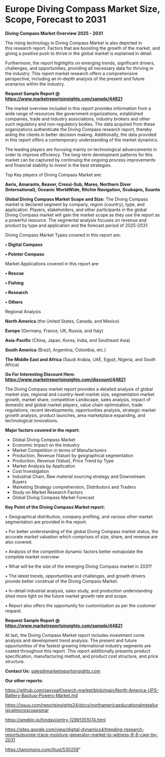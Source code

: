 # Europe Diving Compass Market Size, Scope, Forecast to 2031

<Strong> Diving Compass Market Overview 2025 - 2031</strong>

The rising technology in Diving Compass Market is also depicted in this research report. Factors that are boosting the growth of the market, and giving a positive push to thrive in the global market is explained in detail.

Furthermore, the report highlights on emerging trends, significant drivers, challenges, and opportunities, providing all necessary data for thriving in the industry. This report market research offers a comprehensive perspective, including an in-depth analysis of the present and future scenarios within the industry.

<strong>Request Sample Report @ <a href=https://www.marketreportsinsights.com/sample/44821>https://www.marketreportsinsights.com/sample/44821</a></strong>

The market overview included in this report provides information from a wide range of resources like government organizations, established companies, trade and industry associations, industry brokers and other such regulatory and non-regulatory bodies. The data acquired from these organizations authenticate the Diving Compass research report, thereby aiding the clients in better decision making. Additionally, the data provided in this report offers a contemporary understanding of the market dynamics.

The leading players are focusing mainly on technological advancements in order to improve efficiency. The long-term development patterns for this market can be captured by continuing the ongoing process improvements and financial stability to invest in the best strategies.

Top Key players of Diving Compass Market are:

<strong>Aeris, Amaranto, Beaver, Cressi-Sub, Mares, Northern Diver (International), Oceanic WorldWide, Ritchie Navigation, Scubapro, Suunto</strong>

<strong><b>Global Diving Compass Market Scope and Size:</b></strong>
The Diving Compass market is declared segment by company, region (country), type, and application. Players, stakeholders, and other participants in the global Diving Compass market will gain the market scope as they use the report as a powerful resource. The segmental analysis focuses on revenue and product by type and application and the forecast period of 2025-2031.

Diving Compass Market Types covered in this report are:

<strong>•  Digital Compass

•  Pointer Compass</strong>

Market Applications covered in this report are:

<strong>•  Rescue

•  Fishing

•  Research

•  Others</strong> 

Regional Analysis

<strong>North America</strong> (the United States, Canada, and Mexico)

<strong>Europe</strong> (Germany, France, UK, Russia, and Italy)

<strong>Asia-Pacific</strong> (China, Japan, Korea, India, and Southeast Asia)

<strong>South America</strong> (Brazil, Argentina, Colombia, etc.)

<strong>The Middle East and Africa</strong> (Saudi Arabia, UAE, Egypt, Nigeria, and South Africa)

<strong>Go For Interesting Discount Here: <a href=https://www.marketreportsinsights.com/discount/44821>https://www.marketreportsinsights.com/discount/44821</a></strong>

The Diving Compass market report provides a detailed analysis of global market size, regional and country-level market size, segmentation market growth, market share, competitive Landscape, sales analysis, impact of domestic and global market players, value chain optimization, trade regulations, recent developments, opportunities analysis, strategic market growth analysis, product launches, area marketplace expanding, and technological innovations.

<strong><b>Major factors covered in the report:</b></strong>
<ul>
  <li>Global Diving Compass Market </li>
  <li>Economic Impact on the Industry</li>
  <li>Market Competition in terms of Manufacturers</li>
  <li>Production, Revenue (Value) by geographical segmentation</li>
  <li>Production, Revenue (Value), Price Trend by Type</li>
  <li>Market Analysis by Application</li>
  <li>Cost Investigation</li>
  <li>Industrial Chain, Raw material sourcing strategy and Downstream Buyers</li>
  <li>Marketing Strategy comprehension, Distributors and Traders</li>
  <li>Study on Market Research Factors</li>
  <li>Global Diving Compass Market Forecast</li>
</ul>

<strong><b>Key Point of the Diving Compass Market report:</b></strong>

• Geographical distribution, company profiling, and various other market segmentation are provided in the report.

• For better understanding of the global Diving Compass market status, the accurate market valuation which comprises of size, share, and revenue are also covered.

• Analysis of the competitive dynamic factors better extrapolate the complete market overview

• What will be the size of the emerging Diving Compass market in 2031?

• The latest trends, opportunities and challenges, and growth drivers provide better construal of the Diving Compass Market.

• In-detail industrial analysis, sales study, and production understanding shed more light on the future market growth rate and scope.

• Report also offers the opportunity for customization as per the customer request.

<strong>Request Sample Report @ <a href=https://www.marketreportsinsights.com/sample/44821>https://www.marketreportsinsights.com/sample/44821</a></strong>

At last, the Diving Compass Market report includes investment come analysis and development trend analysis. The present and future opportunities of the fastest growing international industry segments are coated throughout this report. This report additionally presents product specification, manufacturing method, and product cost structure, and price structure.

<strong>Contact Us:</strong>
sales@marketreportsinsights.com

<strong>Our other reports:</strong>

<a href=https://github.com/sayysaif/search-market/blob/main/North-America-UPS-Battery-Backup-Powers-Market.md>https://github.com/sayysaif/search-market/blob/main/North-America-UPS-Battery-Backup-Powers-Market.md</a>

<a href=https://issuu.com/reportsinsights24/docs/northamericaeducationalmetallurgicalmicroscopesmar>https://issuu.com/reportsinsights24/docs/northamericaeducationalmetallurgicalmicroscopesmar</a>

<a href=https://ameblo.jp/hindavi/entry-12891351074.html>https://ameblo.jp/hindavi/entry-12891351074.html</a>

<a href=https://sites.google.com/view/digital-dynamics4/trending-research-reports/europe-trace-moisture-generator-market-to-witness-6-8-cagr-by-2031>https://sites.google.com/view/digital-dynamics4/trending-research-reports/europe-trace-moisture-generator-market-to-witness-6-8-cagr-by-2031</a>

<a href=https://tanomuno.com/illust/530259>https://tanomuno.com/illust/530259</a>"
